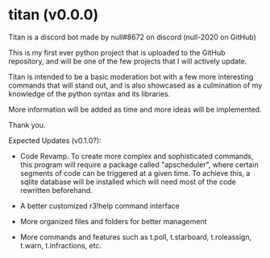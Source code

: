 # titan (v0.0.0)
Titan is a discord bot made by null#8672 on discord (null-2020 on GitHub)

This is my first ever python project that is uploaded to the GitHub repository, and will be one of the few projects that I will actively update.

Titan is intended to be a basic moderation bot with a few more interesting commands that will stand out, and is also showcased as a culmination
of my knowledge of the python syntax and its libraries.

More information will be added as time and more ideas will be implemented.

Thank you.

Expected Updates (v0.1.0?):

- Code Revamp. To create more complex and sophisticated commands, this program will require a package called "apscheduler", where 
certain segments of code can be triggered at a given time. To achieve this, a sqlite database will be installed which will need 
most of the code rewritten beforehand.

- A better customized r3!help command interface

- More organized files and folders for better management

- More commands and features such as t.poll, t.starboard, t.roleassign, t.warn, t.infractions, etc.
